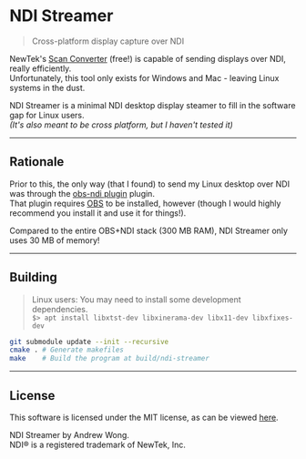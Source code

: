 # NDI Streamer

> Cross-platform display capture over NDI

NewTek's [Scan Converter](https://ndi.tv/tools/) (free!) is capable of sending displays over NDI, really efficiently.  
Unfortunately, this tool only exists for Windows and Mac - leaving Linux systems in the dust.

NDI Streamer is a minimal NDI desktop display steamer to fill in the software gap for Linux users.  
_(It's also meant to be cross platform, but I haven't tested it)_

---

## Rationale

Prior to this, the only way (that I found) to send my Linux desktop over NDI was through the [obs-ndi plugin](https://github.com/Palakis/obs-ndi) plugin.  
That plugin requires [OBS](https://obsproject.com/) to be installed, however (though I would highly recommend you install it and use it for things!).  

Compared to the entire OBS+NDI stack (300 MB RAM), NDI Streamer only uses 30 MB of memory!

---

## Building

> Linux users: You may need to install some development dependencies.  
`$> apt install libxtst-dev libxinerama-dev libx11-dev libxfixes-dev`

```bash
git submodule update --init --recursive
cmake . # Generate makefiles
make    # Build the program at build/ndi-streamer
```

---

## License

This software is licensed under the MIT license, as can be viewed [here](LICENSE.md).  

NDI Streamer by Andrew Wong.  
NDI® is a registered trademark of NewTek, Inc.


